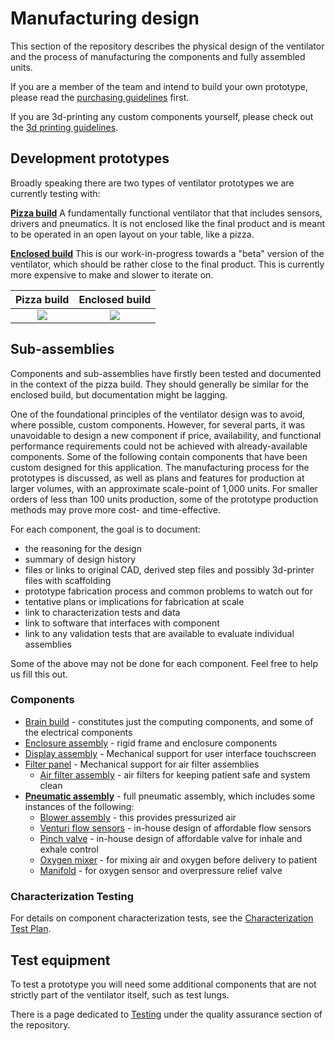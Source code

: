 # Manufacturing design

This section of the repository describes the physical design of the ventilator and the process of manufacturing the
components and fully assembled units.

If you are a member of the team and intend to build your own prototype, please read the
[purchasing guidelines](purchasing_guidelines.md) first.

If you are 3d-printing any custom components yourself, please check out the [3d printing guidelines](3d_printing).

## Development prototypes

Broadly speaking there are two types of ventilator prototypes we are currently testing with:

[**Pizza build**](pizza_build)
A fundamentally functional ventilator that that includes sensors, drivers and pneumatics.
It is not enclosed like the final product and is meant to be operated in an open layout on your table, like a pizza.

[**Enclosed build**](enclosed_build)
This is our work-in-progress towards a "beta" version of the ventilator, which should be rather close to the final
product. This is currently more expensive to make and slower to iterate on.

| Pizza build                           | Enclosed build                                     |
|:-------------------------------------:|:--------------------------------------------------:|
| ![](pizza_build/images/assembled.jpg) | ![](enclosed_build/images/India_build_yellow.jpeg) |

## Sub-assemblies

Components and sub-assemblies have firstly been tested and documented in the context of the pizza build. They should
generally be similar for the enclosed build, but documentation might be lagging.

One of the foundational principles of the ventilator design was to avoid, where possible, custom components. However,
for several parts, it was unavoidable to design a new component if price, availability, and functional performance
requirements could not be achieved with already-available components. Some of the following contain components that
have been custom designed for this application. The manufacturing process for the prototypes is discussed, as well as
plans and features for production at larger volumes, with an approximate scale-point of 1,000 units. For smaller orders
of less than 100 units production, some of the prototype production methods may prove more cost- and time-effective.

For each component, the goal is to document:
* the reasoning for the design
* summary of design history
* files or links to original CAD, derived step files and possibly 3d-printer files with scaffolding
* prototype fabrication process and common problems to watch out for
* tentative plans or implications for fabrication at scale
* link to characterization tests and data
* link to software that interfaces with component
* link to any validation tests that are available to evaluate individual assemblies

Some of the above may not be done for each component. Feel free to help us fill this out.

### Components

* [Brain build](brain) - constitutes just the computing components, and some of the electrical components
* [Enclosure assembly](enclosed_build/enclosure) - rigid frame and enclosure components
* [Display assembly](enclosed_build/filter_panel) - Mechanical support for user interface touchscreen
* [Filter panel](enclosed_build/filter_panel) - Mechanical support for air filter assemblies
  * [Air filter assembly](enclosed_build/filter_panel/filter_holder) - air filters for keeping patient safe and system clean
* [**Pneumatic assembly**](enclosed_build/pneumatics) - full pneumatic assembly, which includes some instances of the following:
  * [Blower assembly](enclosed_build/pneumatics/blower) - this provides pressurized air
  * [Venturi flow sensors](enclosed_build/pneumatics/venturi) - in-house design of affordable flow sensors
  * [Pinch valve](enclosed_build/pneumatics/pinch_valve) - in-house design of affordable valve for inhale and exhale control
  * [Oxygen mixer](enclosed_build/pneumatics/mixer) - for mixing air and oxygen before delivery to patient
  * [Manifold](enclosed_build/pneumatics/manifold) - for oxygen sensor and overpressure relief valve

### Characterization Testing

For details on component characterization tests, see the [Characterization Test Plan](characterization-test-plan.md).

## Test equipment

To test a prototype you will need some additional components that are not strictly part of the ventilator itself, such
as test lungs.

There is a page dedicated to [Testing](../quality-assurance/testing) under the quality assurance section of the
repository.
